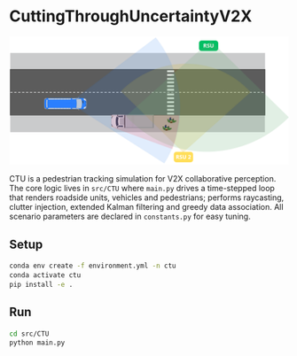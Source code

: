 # CuttingThroughUncertaintyV2X
![Simulated Scenario](images/simulated_situation.png)


CTU is a pedestrian tracking simulation for V2X collaborative perception. The core logic lives in `src/CTU` where `main.py` drives a time-stepped loop that renders roadside units, vehicles and pedestrians; performs raycasting, clutter injection, extended Kalman filtering and greedy data association. All scenario parameters are declared in `constants.py` for easy tuning.

## Setup

```bash
conda env create -f environment.yml -n ctu
conda activate ctu
pip install -e .
```

## Run

```bash
cd src/CTU
python main.py
```